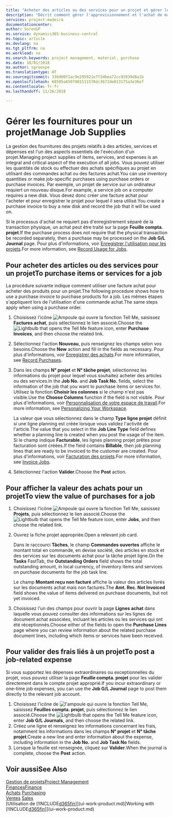 ```yaml
---
title: "Acheter des articles ou des services pour un projet et gérer les fournitures| Microsoft Docs"
description: "Décrit comment gérer l'approvisionnement et l'achat de matériel et de services pour les projets."
services: project-madeira
documentationcenter: 
author: SorenGP
ms.service: dynamics365-business-central
ms.topic: article
ms.devlang: na
ms.tgt_pltfrm: na
ms.workload: na
ms.search.keywords: project management, material, purchase
ms.date: 10/01/2018
ms.author: sgroespe
ms.translationtype: HT
ms.sourcegitcommit: 33b900f1ac9e295921e7f3d6ea72cc93939d8a1b
ms.openlocfilehash: 68505a6507901511578dc3672de013175a3e36ef
ms.contentlocale: fr-fr
ms.lasthandoff: 11/26/2018

---
```

# <a name="manage-job-supplies"></a><span data-ttu-id="da092-103">Gérer les fournitures pour un projet</span><span class="sxs-lookup"><span data-stu-id="da092-103">Manage Job Supplies</span></span>
<span data-ttu-id="da092-104">La gestion des fournitures des projets relatifs à des articles, services et dépenses est l'un des aspects essentiels de l'exécution d'un projet.</span><span class="sxs-lookup"><span data-stu-id="da092-104">Managing project supplies of items, services, and expenses is an integral and critical aspect of the execution of all jobs.</span></span> <span data-ttu-id="da092-105">Vous pouvez utiliser les quantités de stock ou effectuer des achats spécifiques au projet en utilisant des commandes achat ou des factures achat.</span><span class="sxs-lookup"><span data-stu-id="da092-105">You can use inventory quantities or make job-specific purchases using purchase orders or purchase invoices.</span></span> <span data-ttu-id="da092-106">Par exemple, un projet de service sur un ordinateur requiert un nouveau disque.</span><span class="sxs-lookup"><span data-stu-id="da092-106">For example, a service job on a computer requires a new disk.</span></span> <span data-ttu-id="da092-107">Vous devez donc créer une facture achat pour l'acheter et pour enregistrer le projet pour lequel il sera utilisé.</span><span class="sxs-lookup"><span data-stu-id="da092-107">You create a purchase invoice to buy a new disk and record the job that it will be used on.</span></span>

<span data-ttu-id="da092-108">Si le processus d'achat ne requiert pas d'enregistrement séparé de la transaction physique, un achat peut être traité sur la page **Feuille compta. projet**.</span><span class="sxs-lookup"><span data-stu-id="da092-108">If the purchase process does not require that the physical transaction be recorded separately, then a purchase may be processed on the **Job G/L Journal** page.</span></span> <span data-ttu-id="da092-109">Pour plus d'informations, voir [Enregistrer l'utilisation pour les projets](projects-how-record-job-usage.md).</span><span class="sxs-lookup"><span data-stu-id="da092-109">For more information, see [Record Usage for Jobs](projects-how-record-job-usage.md).</span></span>

## <a name="to-purchase-items-or-services-for-a-job"></a><span data-ttu-id="da092-110">Pour acheter des articles ou des services pour un projet</span><span class="sxs-lookup"><span data-stu-id="da092-110">To purchase items or services for a job</span></span>
<span data-ttu-id="da092-111">La procédure suivante indique comment utiliser une facture achat pour acheter des produits pour un projet.</span><span class="sxs-lookup"><span data-stu-id="da092-111">The following procedure shows how to use a purchase invoice to purchase products for a job.</span></span> <span data-ttu-id="da092-112">Les mêmes étapes s'appliquent lors de l'utilisation d'une commande achat.</span><span class="sxs-lookup"><span data-stu-id="da092-112">The same steps apply when using a purchase order.</span></span>  

1. <span data-ttu-id="da092-113">Choisissez l'icône ![Ampoule qui ouvre la fonction Tell Me](media/ui-search/search_small.png "Dites-moi ce que vous voulez faire"), saisissez **Factures achat**, puis sélectionnez le lien associé.</span><span class="sxs-lookup"><span data-stu-id="da092-113">Choose the ![Lightbulb that opens the Tell Me feature](media/ui-search/search_small.png "Tell me what you want to do") icon, enter **Purchase Invoices**, and then choose the related link.</span></span>  
2. <span data-ttu-id="da092-114">Sélectionnez l'action **Nouveau**, puis renseignez les champs selon vos besoins.</span><span class="sxs-lookup"><span data-stu-id="da092-114">Choose the **New** action and fill in the fields as necessary.</span></span> <span data-ttu-id="da092-115">Pour plus d'informations, voir [Enregistrer des achats](purchasing-how-record-purchases.md).</span><span class="sxs-lookup"><span data-stu-id="da092-115">For more information, see [Record Purchases](purchasing-how-record-purchases.md).</span></span>
3. <span data-ttu-id="da092-116">Dans les champs **N° projet** et **N° tâche projet**, sélectionnez les informations du projet pour lequel vous souhaitez acheter des articles ou des services.</span><span class="sxs-lookup"><span data-stu-id="da092-116">In the **Job No.** and **Job Task No.** fields, select the information of the job that you want to purchase items or services for.</span></span> <span data-ttu-id="da092-117">Utilisez la fonction **Choisir les colonnes** si le champ n'est pas visible.</span><span class="sxs-lookup"><span data-stu-id="da092-117">Use the **Choose Columns** function if the field is not visible.</span></span> <span data-ttu-id="da092-118">Pour plus d'informations, voir [Personnalisation de votre espace de travail](ui-personalization-user.md).</span><span class="sxs-lookup"><span data-stu-id="da092-118">For more information, see [Personalizing Your Workspace](ui-personalization-user.md).</span></span>

    <span data-ttu-id="da092-119">La valeur que vous sélectionnez dans le champ **Type ligne projet** définit si une ligne planning est créée lorsque vous validez l'activité de l'article.</span><span class="sxs-lookup"><span data-stu-id="da092-119">The value that you select in the **Job Line Type** field defines whether a planning line is created when you post the usage of the item.</span></span> <span data-ttu-id="da092-120">Si le champ indique **Facturable**, les lignes planning projet prêtes pour facturation sont créées.</span><span class="sxs-lookup"><span data-stu-id="da092-120">If the field contains **Billable**, then job planning lines that are ready to be invoiced to the customer are created.</span></span> <span data-ttu-id="da092-121">Pour plus d'informations, voir [Facturation des projets](projects-how-invoice-jobs.md).</span><span class="sxs-lookup"><span data-stu-id="da092-121">For more information, see [Invoice Jobs](projects-how-invoice-jobs.md).</span></span>
4. <span data-ttu-id="da092-122">Sélectionnez l'action **Valider**.</span><span class="sxs-lookup"><span data-stu-id="da092-122">Choose the **Post** action.</span></span>

## <a name="to-view-the-value-of-purchases-for-a-job"></a><span data-ttu-id="da092-123">Pour afficher la valeur des achats pour un projet</span><span class="sxs-lookup"><span data-stu-id="da092-123">To view the value of purchases for a job</span></span>
1. <span data-ttu-id="da092-124">Choisissez l'icône ![Ampoule qui ouvre la fonction Tell Me](media/ui-search/search_small.png "Dites-moi ce que vous voulez faire"), saisissez **Projets**, puis sélectionnez le lien associé.</span><span class="sxs-lookup"><span data-stu-id="da092-124">Choose the ![Lightbulb that opens the Tell Me feature](media/ui-search/search_small.png "Tell me what you want to do") icon, enter **Jobs**, and then choose the related link.</span></span>
2. <span data-ttu-id="da092-125">Ouvrez la fiche projet appropriée.</span><span class="sxs-lookup"><span data-stu-id="da092-125">Open a relevant job card.</span></span>

    <span data-ttu-id="da092-126">Dans le raccourci **Tâches**, le champ **Commandes ouvertes** affiche le montant total en commande, en devise société, des articles en stock et des services sur les documents achat pour la tâche projet ligne.</span><span class="sxs-lookup"><span data-stu-id="da092-126">On the **Tasks** FastTab, the **Outstanding Orders** field shows the total outstanding amount, in local currency, of inventory items and services on purchase documents for the job task line.</span></span>  

    <span data-ttu-id="da092-127">Le champ **Montant reçu non facturé** affiche la valeur des articles livrés sur les documents achat mais non facturés.</span><span class="sxs-lookup"><span data-stu-id="da092-127">The **Amt. Rec. Not Invoiced** field shows the value of items delivered on purchase documents, but not yet invoiced.</span></span>  
3. <span data-ttu-id="da092-128">Choisissez l'un des champs pour ouvrir la page **Lignes achat** dans laquelle vous pouvez consulter des informations sur les lignes de document achat associées, incluant les articles ou les services qui ont été réceptionnés.</span><span class="sxs-lookup"><span data-stu-id="da092-128">Choose either of the fields to open the **Purchase Lines** page where you can review information about the related purchase document lines, including which items or services have been received.</span></span>

## <a name="to-post-a-job-related-expense"></a><span data-ttu-id="da092-129">Pour valider des frais liés à un projet</span><span class="sxs-lookup"><span data-stu-id="da092-129">To post a job-related expense</span></span>
<span data-ttu-id="da092-130">Si vous supportez les dépenses extraordinaires ou exceptionnelles du projet, vous pouvez utiliser la page **Feuille compta. projet** pour les valider directement dans le compte projet approprié.</span><span class="sxs-lookup"><span data-stu-id="da092-130">If you incur extraordinary or one-time job expenses, you can use the **Job G/L Journal** page to post them directly to the relevant job account.</span></span>

1. <span data-ttu-id="da092-131">Choisissez l'icône de ![l'ampoule qui ouvre la fonction Tell Me](media/ui-search/search_small.png "Dites-moi ce que vous voulez faire"), saisissez **Feuilles compta. projet**, puis sélectionnez le lien associé.</span><span class="sxs-lookup"><span data-stu-id="da092-131">Choose the ![Lightbulb that opens the Tell Me feature](media/ui-search/search_small.png "Tell me what you want to do") icon, enter **Job G/L Journals**, and then choose the related link.</span></span>  
2. <span data-ttu-id="da092-132">Créez une ligne et renseignez les informations concernant les frais, notamment les informations dans les champs **N° projet** et **N° tâche projet**.</span><span class="sxs-lookup"><span data-stu-id="da092-132">Create a new line and enter information about the expense, including information in the **Job No.** and **Job Task No** fields.</span></span>  
3. <span data-ttu-id="da092-133">Lorsque la feuille est renseignée, cliquez sur **Valider**.</span><span class="sxs-lookup"><span data-stu-id="da092-133">When the journal is complete, choose the **Post** action.</span></span>

## <a name="see-also"></a><span data-ttu-id="da092-134">Voir aussi</span><span class="sxs-lookup"><span data-stu-id="da092-134">See Also</span></span>
[<span data-ttu-id="da092-135">Gestion de projets</span><span class="sxs-lookup"><span data-stu-id="da092-135">Project Management</span></span>](projects-manage-projects.md)  
[<span data-ttu-id="da092-136">Finances</span><span class="sxs-lookup"><span data-stu-id="da092-136">Finance</span></span>](finance.md)  
<span data-ttu-id="da092-137">[Achats](purchasing-manage-purchasing.md)       </span><span class="sxs-lookup"><span data-stu-id="da092-137">[Purchasing](purchasing-manage-purchasing.md)       </span></span>  
<span data-ttu-id="da092-138">[Ventes](sales-manage-sales.md)    </span><span class="sxs-lookup"><span data-stu-id="da092-138">[Sales](sales-manage-sales.md)    </span></span>  
<span data-ttu-id="da092-139">[Utilisation de [!INCLUDE[d365fin](includes/d365fin_md.md)]](ui-work-product.md)</span><span class="sxs-lookup"><span data-stu-id="da092-139">[Working with [!INCLUDE[d365fin](includes/d365fin_md.md)]](ui-work-product.md)</span></span>  

